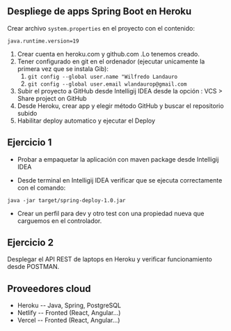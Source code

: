 
## Despliege de apps Spring Boot en Heroku

Crear archivo `system.properties` en el proyecto con el contenido:

```
java.runtime.version=19
```


1. Crear cuenta en heroku.com y github.com .Lo tenemos creado.
2. Tener configurado en git en el ordenador (ejecutar unicamente la primera vez que se instala Gib):
   1. `git config --global user.name "Wilfredo Landauro`
   2. `git config --global user.email wlandaurop@gmail.com`
3. Subir el proyecto a GitHub desde Intelligij IDEA desde la opción : VCS > Share project on GitHub
4. Desde Heroku, crear app y elegir método GitHub y  buscar el repositorio subido
5. Habilitar deploy automatico y ejecutar el Deploy

## Ejercicio 1
* Probar a empaquetar la aplicación con maven package desde Intelligij IDEA

* Desde terminal en Intelligij IDEA verificar que se ejecuta correctamente con el comando:

```
java -jar target/spring-deploy-1.0.jar
```

* Crear un perfil para dev y otro test con una propiedad nueva que carguemos en el controlador.

## Ejercicio 2

Desplegar el API REST de laptops en Heroku y verificar funcionamiento desde POSTMAN.

## Proveedores cloud

* Heroku -- Java, Spring, PostgreSQL
* Netlify -- Fronted (React, Angular...)
* Vercel -- Fronted (React, Angular...)